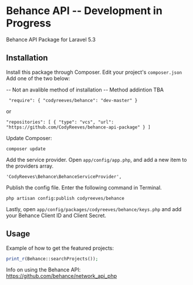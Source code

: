 Behance API -- Development in Progress 
=======

Behance API Package for Laravel 5.3

## Installation

Install this package through Composer. Edit your project's `composer.json` Add one of the two below:
  
  -- Not an avalible method  of installation -- Method addintion TBA 
  
 ` "require": {
    "codyreeves/behance": "dev-master"
  }`
  
  or 
  
  `"repositories": [
    {
        "type": "vcs",
    	"url": "https://github.com/CodyReeves/behance-api-package"
    }
  ]`

Update Composer:

    composer update

Add the service provider. Open `app/config/app.php`, and add a new item to the providers array.

    'CodyReeves\Behance\BehanceServiceProvider',

Publish the config file. Enter the following command in Terminal.

    php artisan config:publish codyreeves/behance

Lastly, open `app/config/packages/codyreeves/behance/keys.php` and add your Behance Client ID and Client Secret.

## Usage

Example of how to get the featured projects:

```php
print_r(Behance::searchProjects());
```

Info on using the Behance API: https://github.com/behance/network_api_php
